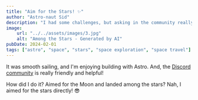 ```yaml
---
title: "Aim for the Stars! ✨"
author: "Astro-naut Sid"
description: "I had some challenges, but asking in the community really helped!"
image:
    url: "../../assets/images/3.jpg"
    alt: "Among the Stars - Generated by AI"
pubDate: 2024-02-01
tags: ["astro", "space", "stars", "space exploration", "space travel"]
---
```

It was smooth sailing, and I'm enjoying building with Astro. And, the [Discord community](https://astro.build/chat) is really friendly and helpful!

How did I do it? Aimed for the Moon and landed among the stars? Nah, I aimed for the stars directly! 😎
